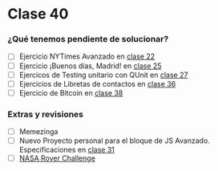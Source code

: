 # Clase 40

### ¿Qué tenemos pendiente de solucionar?

- [ ] Ejercicio NYTimes Avanzado en [clase 22](https://github.com/Fictizia/Master-en-programacion-de-aplicaciones-con-JavaScript-y-Node.js_ed1/blob/master/teoria/dia22.md)
- [ ] Ejercicio ¡Buenos días, Madrid! en [clase 25](https://github.com/Fictizia/Master-en-programacion-de-aplicaciones-con-JavaScript-y-Node.js_ed1/blob/master/teoria/dia25.md)
- [ ] Ejercicos de Testing unitario con QUnit en [clase 27](https://github.com/Fictizia/Master-en-programacion-de-aplicaciones-con-JavaScript-y-Node.js_ed1/blob/master/teoria/dia27.md)
- [ ] Ejercicios de Libretas de contactos en [clase 36](https://github.com/Fictizia/Master-en-programacion-de-aplicaciones-con-JavaScript-y-Node.js_ed1/blob/master/teoria/dia36.md)
- [ ] Ejercicio de Bitcoin en [clase 38](https://github.com/Fictizia/Master-en-programacion-de-aplicaciones-con-JavaScript-y-Node.js_ed1/blob/master/teoria/dia38.md)

### Extras y revisiones
- [ ] Memezinga
- [ ] Nuevo Proyecto personal para el bloque de JS Avanzado. Especificaciones en [clase 31](https://github.com/Fictizia/Master-en-programacion-de-aplicaciones-con-JavaScript-y-Node.js_ed1/blob/master/teoria/dia31.md#nuevo-proyecto-personal)
- [ ] [NASA Rover Challenge](https://github.com/Fictizia/Master-en-programacion-de-aplicaciones-con-JavaScript-y-Node.js_ed1/issues/49)